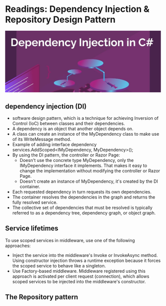 # Readings: Dependency Injection & Repository Design Pattern

![](./img/Depandancy1.jpg)

## dependency injection (DI) 
- software design pattern, which is a technique for achieving Inversion of Control (IoC) between classes and their dependencies.
- A dependency is an object that another object depends on.
- A class can create an instance of the MyDependency class to make use of its WriteMessage method. 
- Example of adding interface dependency
services.AddScoped<IMyDependency, MyDependency>();
- By using the DI pattern, the controller or Razor Page:
    - Doesn't use the concrete type MyDependency, only the IMyDependency interface it implements. That makes it easy to change the implementation without modifying the controller or Razor Page.
    - Doesn't create an instance of MyDependency, it's created by the DI container.
 -  Each requested dependency in turn requests its own dependencies.
 - The container resolves the dependencies in the graph and returns the fully resolved service.
 - The collective set of dependencies that must be resolved is typically referred to as a dependency tree, dependency graph, or object graph.
 ## Service lifetimes
To use scoped services in middleware, use one of the following approaches:
   - Inject the service into the middleware's Invoke or InvokeAsync method. Using constructor injection throws a runtime exception because it forces the scoped service to behave like a singleton. 
   - Use Factory-based middleware. Middleware registered using this approach is activated per client request (connection), which allows scoped services to be injected into the middleware's constructor.
   ## The Repository pattern
